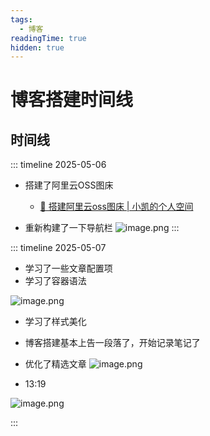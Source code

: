```yaml
---
tags:
  - 博客
readingTime: true
hidden: true
---
```


# 博客搭建时间线

## 时间线
::: timeline 2025-05-06

- 搭建了阿里云OSS图床

   - [🔧 搭建阿里云oss图床 | 小凯的个人空间](http://localhost:5173/%E5%8D%9A%E5%AE%A2/%E6%90%AD%E5%BB%BA%E9%98%BF%E9%87%8C%E4%BA%91OSS%E5%9B%BE%E5%BA%8A.html)


- 重新构建了一下导航栏
  ![image.png](https://imgsbo.oss-cn-shanghai.aliyuncs.com/undefined20250506211006934.png)
:::

::: timeline 2025-05-07
- 学习了一些文章配置项
- 学习了容器语法


![image.png](https://imgsbo.oss-cn-shanghai.aliyuncs.com/undefined20250507111310979.png)

- 学习了样式美化
- 博客搭建基本上告一段落了，开始记录笔记了
- 优化了精选文章
	 ![image.png](https://imgsbo.oss-cn-shanghai.aliyuncs.com/undefined20250507130521581.png)

- 13:19

![image.png](https://imgsbo.oss-cn-shanghai.aliyuncs.com/undefined20250507131532881.png)


:::